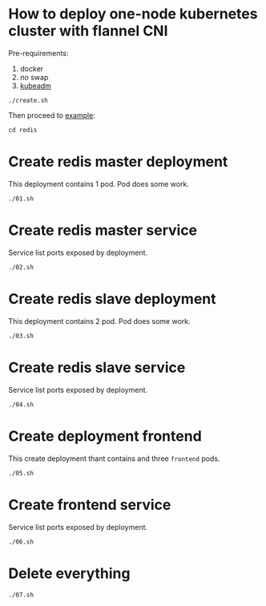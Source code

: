 # How to deploy one-node kubernetes cluster with flannel CNI

Pre-requirements:

  1) docker
  2) *no* swap
  3) [kubeadm](https://kubernetes.io/docs/setup/production-environment/tools/kubeadm/install-kubeadm/)

~~~~~~
./create.sh
~~~~~~

Then proceed to [example](https://kubernetes.io/docs/tutorials/stateless-application/guestbook/):

~~~~~~
cd redis
~~~~~~

# Create redis master deployment

This deployment contains 1 pod. Pod does some work.

~~~~~~
./01.sh
~~~~~~

# Create redis master service

Service list ports exposed by deployment.

~~~~~~
./02.sh
~~~~~~

# Create redis slave deployment

This deployment contains 2 pod. Pod does some work.

~~~~~~
./03.sh
~~~~~~

# Create redis slave service

Service list ports exposed by deployment.

~~~~~~
./04.sh
~~~~~~

# Create deployment frontend

This create deployment thant contains and three `frontend` pods.

~~~~~~
./05.sh
~~~~~~

# Create frontend service

Service list ports exposed by deployment.

~~~~~~
./06.sh
~~~~~~

# Delete everything

~~~~~~
./07.sh
~~~~~~
